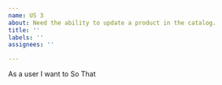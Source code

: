 ```yaml
---
name: US 3
about: Need the ability to update a product in the catalog.
title: ''
labels: ''
assignees: ''

---
```


As a user
I want to
So That
